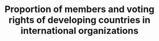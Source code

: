 ﻿---
title: >-
  Proportion  of  members  and  voting  rights  of  developing  countries  in  international  organizations
permalink: /10-6-1/
sdg_goal: 10
layout: indicator
indicator: 10.6.1
indicator_variable: null
graph: null
graph_type_description: null
graph_status_notes: null
variable_description: null
variable_notes: null
un_designated_tier: '1'
un_custodial_agency: DESA/FFDO
target_id: '10.6'
has_metadata: true
rationale_interpretation: >-
  The  UN  is  based  on  a  principle  of  sovereign  equality  of  all  its  Member  States  (Article  2,  UN  Charter).  Voting  rights  in  international  organizations,  particularly  those  under  the  auspices  of  the  UN  system,  should  respect  this  principle.  This  indicator  aims  to  measure  the  degree  to  which  States  enjoy  equal  representation  in  international  organizations.
goal_meta_link: 'http://unstats.un.org/sdgs/files/metadata-compilation/Metadata-Goal-10.pdf'
goal_meta_link_page: 8
indicator_name: >-
  Proportion  of  members  and  voting  rights  of  developing  countries  in  international  organizations
target: >-
  Ensure  enhanced  representation  and  voice  for  developing  countries  in  decision-making  in  global  international  economic  and  financial  institutions  in  order  to  deliver  more  effective,  credible,  accountable  and  legitimate  institutio
source_title: null
source_notes: null
published: true
comments_and_limitations: Under  review.  
indicator_definition: >-
  The  indicator  is  computed  as  the  number  of  voting  rights  allocated  to  developing  countries,  divided  by  the  total  number  of  voting  rights  in  international  organizations,  multiplied  by  100.
---